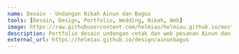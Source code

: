 ```yaml
---
name: Desain - Undangan Nikah Ainun dan Bagus
tools: [Desain, Design, Portfolio, Wedding, Nikah, Web]
image: https://raw.githubusercontent.com/helmiau/helmiau.github.io/master/images/ainunbagus.png
description: Portfolio desain undangan cetak dan web pesanan Ainun dan Bagus.
external_url: https://helmiau.github.io/design/ainunbagus
---
```

